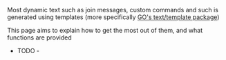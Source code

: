 Most dynamic text such as join messages, custom commands and such is generated using templates (more specifically [GO's text/template package](https://golang.org/pkg/text/template/))

This page aims to explain how to get the most out of them, and what functions are provided

- TODO -